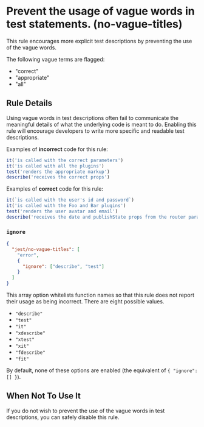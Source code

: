 # Prevent the usage of vague words in test statements. (no-vague-titles)
This rule encourages more explicit test descriptions by preventing the use of the vague words.

The following vague terms are flagged:

* "correct"
* "appropriate"
* "all"

## Rule Details

Using vague words in test descriptions often fail to communicate the meaningful details of what the underlying code is meant to do. Enabling this rule will encourage developers to write more specific and readable test descriptions.

Examples of **incorrect** code for this rule:

```js
it('is called with the correct parameters')
it('is called with all the plugins')
test('renders the appropriate markup')
describe('receives the correct props')

```

Examples of **correct** code for this rule:

```js
it(`is called with the user's id and password`)
it('is called with the Foo and Bar plugins')
test('renders the user avatar and email')
describe('receives the date and publishState props from the router params')
```

### `ignore`

```json
{
  "jest/no-vague-titles": [
    "error",
    {
      "ignore": ["describe", "test"]
    }
  ]
}
```

This array option whitelists function names so that this rule does not report their usage as being incorrect. There are eight possible values.

* `"describe"`
* `"test"`
* `"it"`
* `"xdescribe"`
* `"xtest"`
* `"xit"`
* `"fdescribe"`
* `"fit"`

By default, none of these options are enabled (the equivalent of `{ "ignore": [] }`).

## When Not To Use It

If you do not wish to prevent the use of the vague words in test descriptions, you can safely disable this rule.
